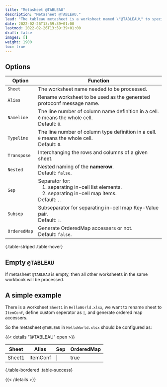 ```yaml
---
title: "Metasheet @TABLEAU"
description: "Metasheet @TABLEAU."
lead: "The tableau metasheet is a worksheet named \"@TABLEAU\" to specify tableau parser options."
date: 2022-02-26T13:59:39+01:00
lastmod: 2022-02-26T13:59:39+01:00
draft: false
images: []
weight: 1900
toc: true
---
```


## Options

| Option       | Function                                                                                                                                 |
|--------------|------------------------------------------------------------------------------------------------------------------------------------------|
| `Sheet`      | The worksheet name needed to be processed.                                                                                               |
| `Alias`      | Rename worksheet to be used as the generated protoconf message name.                                                                     |
| `Nameline`   | The line number of column name definition in a cell. `0` means the whole cell.<br>Default: `0`.                                          |
| `Typeline`   | The line number of column type definition in a cell. `0` means the whole cell.<br>Default: `0`.                                          |
| `Transpose`  | Interchanging the rows and columns of a given sheet.                                                                                     |
| `Nested`     | Nested naming of the **namerow**.<br>Default: `false`.                                                                                   |
| `Sep`        | Separator for:<br> &nbsp;&nbsp; 1. separating in-cell list elements. <br> &nbsp;&nbsp; 2. separating in-cell map items.<br>Default: `,`. |
| `Subsep`     | Subseparator for separating in-cell map Key-Value pair.<br>Default: `:`.                                                                 |
| `OrderedMap` | Generate OrderedMap accessers or not.<br>Default: `false`.                                                                               |
{.table-striped .table-hover}

## Empty `@TABLEAU`

If metasheet `@TABLEAU` is empty, then all other worksheets in the same workbook will be processed.

## A simple example

There is a worksheet `Sheet1` in `HelloWorld.xlsx`, we want to rename sheet to `ItemConf`,
define custom seperator as `|`, and generate ordered map accessers. 

So the metasheet `@TABLEAU` in `HelloWorld.xlsx` should be configured as:

{{< details "@TABLEAU" open >}}

| Sheet  | Alias    | Sep | OrderedMap |
|--------|----------|-----|------------|
| Sheet1 | ItemConf | \|  | true       |
{.table-bordered .table-success}

{{< /details >}}

